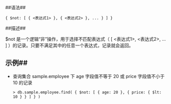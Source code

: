 
##语法##

```lang-json
{ $not: [ { <表达式1> }, { <表达式2> }, ... } ] }
```

##描述##

$not 是一个逻辑“非”操作，用于选择不匹配表达式（ [ <表达式1>, <表达式2>, ... ] ）的记录。只要不满足其中的任意一个表达式，记录就会返回。

## 示例##

* 查询集合 sample.employee 下 age 字段值不等于 20 或 price 字段值不小于 10 的记录

  ```lang-javascript
  > db.sample.employee.find( { $not: [ { age: 20 }, { price: { $lt: 10 } } ] } )
  ```
